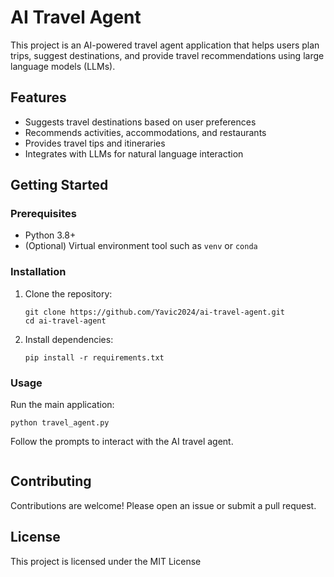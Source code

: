 # AI Travel Agent

This project is an AI-powered travel agent application that helps users plan trips, suggest destinations, and provide travel recommendations using large language models (LLMs).

## Features

- Suggests travel destinations based on user preferences
- Recommends activities, accommodations, and restaurants
- Provides travel tips and itineraries
- Integrates with LLMs for natural language interaction

## Getting Started

### Prerequisites

- Python 3.8+
- (Optional) Virtual environment tool such as `venv` or `conda`

### Installation

1. Clone the repository:
   ```
   git clone https://github.com/Yavic2024/ai-travel-agent.git
   cd ai-travel-agent
   ```

2. Install dependencies:
   ```
   pip install -r requirements.txt
   ```

### Usage

Run the main application:
```
python travel_agent.py
```

Follow the prompts to interact with the AI travel agent.



```

```

## Contributing

Contributions are welcome! Please open an issue or submit a pull request.

## License

This project is licensed under the MIT License
